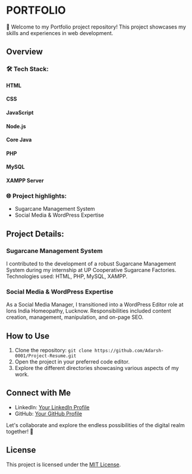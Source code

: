 # PORTFOLIO

👋 Welcome to my Portfolio project repository! This project showcases my skills and experiences in web development.

## Overview

### 🛠 Tech Stack:
#### HTML
#### CSS
#### JavaScript
#### Node.js
#### Core Java
#### PHP
#### MySQL
#### XAMPP Server

### 🌐 Project highlights:
- Sugarcane Management System
- Social Media & WordPress Expertise

## Project Details:

### Sugarcane Management System

I contributed to the development of a robust Sugarcane Management System during my internship at UP Cooperative Sugarcane Factories. Technologies used: HTML, PHP, MySQL, XAMPP.

### Social Media & WordPress Expertise

As a Social Media Manager, I transitioned into a WordPress Editor role at Ions India Homeopathy, Lucknow. Responsibilities included content creation, management, manipulation, and on-page SEO.

## How to Use

1. Clone the repository: `git clone https://github.com/Adarsh-0001/Project-Resume.git`
3. Open the project in your preferred code editor.
4. Explore the different directories showcasing various aspects of my work.

## Connect with Me

- LinkedIn: [Your LinkedIn Profile](www.linkedin.com/in/adarshsrivastava001)
- GitHub: [Your GitHub Profile](https://github.com/Adarsh-0001)

Let's collaborate and explore the endless possibilities of the digital realm together! 🚀

## License

This project is licensed under the [MIT License](LICENSE).
